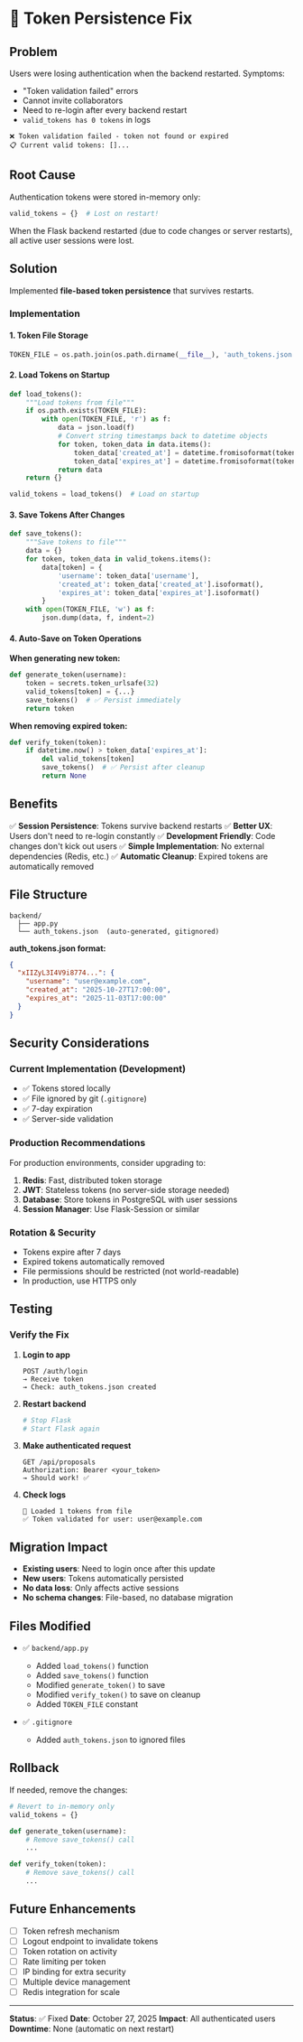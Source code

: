 # 🔐 Token Persistence Fix

## Problem

Users were losing authentication when the backend restarted. Symptoms:
- "Token validation failed" errors
- Cannot invite collaborators
- Need to re-login after every backend restart
- `valid_tokens has 0 tokens` in logs

```
❌ Token validation failed - token not found or expired
📋 Current valid tokens: []...
```

## Root Cause

Authentication tokens were stored in-memory only:
```python
valid_tokens = {}  # Lost on restart!
```

When the Flask backend restarted (due to code changes or server restarts), all active user sessions were lost.

## Solution

Implemented **file-based token persistence** that survives restarts.

### Implementation

#### 1. Token File Storage
```python
TOKEN_FILE = os.path.join(os.path.dirname(__file__), 'auth_tokens.json')
```

#### 2. Load Tokens on Startup
```python
def load_tokens():
    """Load tokens from file"""
    if os.path.exists(TOKEN_FILE):
        with open(TOKEN_FILE, 'r') as f:
            data = json.load(f)
            # Convert string timestamps back to datetime objects
            for token, token_data in data.items():
                token_data['created_at'] = datetime.fromisoformat(token_data['created_at'])
                token_data['expires_at'] = datetime.fromisoformat(token_data['expires_at'])
            return data
    return {}

valid_tokens = load_tokens()  # Load on startup
```

#### 3. Save Tokens After Changes
```python
def save_tokens():
    """Save tokens to file"""
    data = {}
    for token, token_data in valid_tokens.items():
        data[token] = {
            'username': token_data['username'],
            'created_at': token_data['created_at'].isoformat(),
            'expires_at': token_data['expires_at'].isoformat()
        }
    with open(TOKEN_FILE, 'w') as f:
        json.dump(data, f, indent=2)
```

#### 4. Auto-Save on Token Operations

**When generating new token:**
```python
def generate_token(username):
    token = secrets.token_urlsafe(32)
    valid_tokens[token] = {...}
    save_tokens()  # ✅ Persist immediately
    return token
```

**When removing expired token:**
```python
def verify_token(token):
    if datetime.now() > token_data['expires_at']:
        del valid_tokens[token]
        save_tokens()  # ✅ Persist after cleanup
        return None
```

## Benefits

✅ **Session Persistence**: Tokens survive backend restarts
✅ **Better UX**: Users don't need to re-login constantly
✅ **Development Friendly**: Code changes don't kick out users
✅ **Simple Implementation**: No external dependencies (Redis, etc.)
✅ **Automatic Cleanup**: Expired tokens are automatically removed

## File Structure

```
backend/
  ├── app.py
  └── auth_tokens.json  (auto-generated, gitignored)
```

**auth_tokens.json format:**
```json
{
  "xIIZyL3I4V9i8774...": {
    "username": "user@example.com",
    "created_at": "2025-10-27T17:00:00",
    "expires_at": "2025-11-03T17:00:00"
  }
}
```

## Security Considerations

### Current Implementation (Development)
- ✅ Tokens stored locally
- ✅ File ignored by git (`.gitignore`)
- ✅ 7-day expiration
- ✅ Server-side validation

### Production Recommendations
For production environments, consider upgrading to:
1. **Redis**: Fast, distributed token storage
2. **JWT**: Stateless tokens (no server-side storage needed)
3. **Database**: Store tokens in PostgreSQL with user sessions
4. **Session Manager**: Use Flask-Session or similar

### Rotation & Security
- Tokens expire after 7 days
- Expired tokens automatically removed
- File permissions should be restricted (not world-readable)
- In production, use HTTPS only

## Testing

### Verify the Fix

1. **Login to app**
   ```
   POST /auth/login
   → Receive token
   → Check: auth_tokens.json created
   ```

2. **Restart backend**
   ```bash
   # Stop Flask
   # Start Flask again
   ```

3. **Make authenticated request**
   ```
   GET /api/proposals
   Authorization: Bearer <your_token>
   → Should work! ✅
   ```

4. **Check logs**
   ```
   🔄 Loaded 1 tokens from file
   ✅ Token validated for user: user@example.com
   ```

## Migration Impact

- **Existing users**: Need to login once after this update
- **New users**: Tokens automatically persisted
- **No data loss**: Only affects active sessions
- **No schema changes**: File-based, no database migration

## Files Modified

- ✅ `backend/app.py`
  - Added `load_tokens()` function
  - Added `save_tokens()` function
  - Modified `generate_token()` to save
  - Modified `verify_token()` to save on cleanup
  - Added `TOKEN_FILE` constant

- ✅ `.gitignore`
  - Added `auth_tokens.json` to ignored files

## Rollback

If needed, remove the changes:
```python
# Revert to in-memory only
valid_tokens = {}

def generate_token(username):
    # Remove save_tokens() call
    ...

def verify_token(token):
    # Remove save_tokens() call
    ...
```

## Future Enhancements

- [ ] Token refresh mechanism
- [ ] Logout endpoint to invalidate tokens
- [ ] Token rotation on activity
- [ ] Rate limiting per token
- [ ] IP binding for extra security
- [ ] Multiple device management
- [ ] Redis integration for scale

---

**Status**: ✅ Fixed
**Date**: October 27, 2025
**Impact**: All authenticated users
**Downtime**: None (automatic on next restart)

